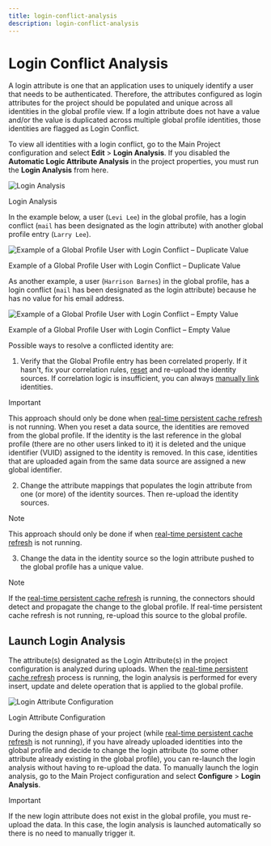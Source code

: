```yaml
---
title: login-conflict-analysis
description: login-conflict-analysis
---
```

         
# Login Conflict Analysis

A login attribute is one that an application uses to uniquely identify a user that needs to be authenticated. Therefore, the attributes configured as login attributes for the project should be populated and unique across all identities in the global profile view. If a login attribute does not have a value and/or the value is duplicated across multiple global profile identities, those identities are flagged as Login Conflict.

To view all identities with a login conflict, go to the Main Project configuration and select **Edit** > **Login Analysis**. If you disabled the **Automatic Logic Attribute Analysis** in the project properties, you must run the **Login Analysis** from here.

![Login Analysis](./media/image68.png)

Login Analysis

In the example below, a user (`Levi Lee`) in the global profile, has a login conflict (`mail` has been designated as the login attribute) with another global profile entry (`Larry Lee`).

![Example of a Global Profile User with Login Conflict – Duplicate Value](./media/image69.png)

Example of a Global Profile User with Login Conflict – Duplicate Value

As another example, a user (`Harrison Barnes`) in the global profile, has a login conflict (`mail` has been designated as the login attribute) because he has no value for his email address.

![Example of a Global Profile User with Login Conflict – Empty Value](./media/image70.png)

Example of a Global Profile User with Login Conflict – Empty Value

Possible ways to resolve a conflicted identity are:

1. Verify that the Global Profile entry has been correlated properly. If it hasn't, fix your correlation rules, [reset](#remove-identities-from-the-global-profile) and re-upload the identity sources. If correlation logic is insufficient, you can always [manually link](#manual-identity-administration) identities.

>[!important]
>This approach should only be done when [real-time persistent cache refresh](#persistent-cache-with-real-time-refresh) is not running. When you reset a data source, the identities are removed from the global profile. If the identity is the last reference in the global profile (there are no other users linked to it) it is deleted and the unique identifier (VUID) assigned to the identity is removed. In this case, identities that are uploaded again from the same data source are assigned a new global identifier.

2. Change the attribute mappings that populates the login attribute from one (or more) of the identity sources. Then re-upload the identity sources.  

>[!note]
>This approach should only be done if when [real-time persistent cache refresh](#persistent-cache-with-real-time-refresh) is not running.

3. Change the data in the identity source so the login attribute pushed to the global profile has a unique value.

>[!note]
>If the [real-time persistent cache refresh](#persistent-cache-with-real-time-refresh) is running, the connectors should detect and propagate the change to the global profile. If real-time persistent cache refresh is not running, re-upload this source to the global profile.

## Launch Login Analysis

The attribute(s) designated as the Login Attribute(s) in the project configuration is analyzed during uploads. When the [real-time persistent cache refresh](#persistent-cache-with-real-time-refresh) process is running, the login analysis is performed for every insert, update and delete operation that is applied to the global profile.

![Login Attribute Configuration](./media/image71.png)

Login Attribute Configuration

During the design phase of your project (while [real-time persistent cache refresh](#persistent-cache-with-real-time-refresh) is not running), if you have already uploaded identities into the global profile and decide to change the login attribute (to some other attribute already existing in the global profile), you can re-launch the login analysis without having to re-upload the data. To manually launch the login analysis, go to the Main Project configuration and select **Configure** > **Login Analysis**.

>[!important]
>If the new login attribute does not exist in the global profile, you must re-upload the data. In this case, the login analysis is launched automatically so there is no need to manually trigger it.

